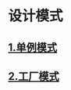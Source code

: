 # 设计模式

##  [1.单例模式](https://github.com/XiBiaoWang/DesignPatterns/tree/master/01.Singleton)

## [2.工厂模式](https://github.com/XiBiaoWang/DesignPatterns/tree/master/02.Factory)